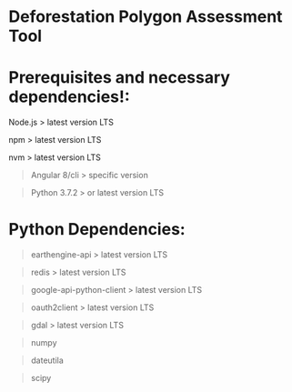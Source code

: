 # Deforestation Polygon Assessment Tool

# Prerequisites and necessary dependencies!:

Node.js > latest version LTS

npm > latest version LTS

nvm > latest version LTS

> Angular 8/cli > specific version

> Python 3.7.2 > or latest version LTS

# Python Dependencies:

> earthengine-api > latest version LTS
 
> redis > latest version LTS

> google-api-python-client > latest version LTS

> oauth2client > latest version LTS

> gdal > latest version LTS

> numpy

> dateutila

> scipy

